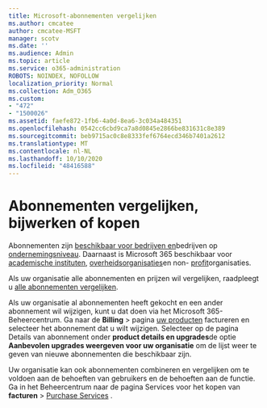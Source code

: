 ```yaml
---
title: Microsoft-abonnementen vergelijken
ms.author: cmcatee
author: cmcatee-MSFT
manager: scotv
ms.date: ''
ms.audience: Admin
ms.topic: article
ms.service: o365-administration
ROBOTS: NOINDEX, NOFOLLOW
localization_priority: Normal
ms.collection: Adm_O365
ms.custom:
- "472"
- "1500026"
ms.assetid: faefe872-1fb6-4a0d-8ea6-3c034a484351
ms.openlocfilehash: 0542cc6cbd9ca7a8d0845e2866be831631c8e389
ms.sourcegitcommit: beb9715ac0c8e8333fef6764ecd346b7401a2612
ms.translationtype: MT
ms.contentlocale: nl-NL
ms.lasthandoff: 10/10/2020
ms.locfileid: "48416588"
---
```

# <a name="compare-upgrade-or-purchase-subscriptions"></a>Abonnementen vergelijken, bijwerken of kopen
  
Abonnementen zijn [beschikbaar voor bedrijven en](https://www.microsoft.com/microsoft-365/business/compare-all-microsoft-365-business-products?tab=2&rtc=1)bedrijven op [ondernemingsniveau](https://www.microsoft.com/microsoft-365/enterprise/compare-office-365-plans?rtc=1). Daarnaast is Microsoft 365 beschikbaar voor [academische instituten](https://www.microsoft.com/microsoft-365/academic/compare-office-365-education-plans?rtc=1&activetab=tab%3aprimaryr1), [overheidsorganisaties](https://www.microsoft.com/microsoft-365/government/compare-office-365-government-plans?rtc=1)en non- [profit](https://www.microsoft.com/microsoft-365/nonprofit/office-365-nonprofit-plans-and-pricing?&rtc=1&activetab=tab%3aprimaryr1)organisaties.
  
Als uw organisatie alle abonnementen en prijzen wil vergelijken, raadpleegt u [alle abonnementen vergelijken](https://www.microsoft.com/microsoft-365/enterprise/compare-office-365-plans?rtc=1).
  
Als uw organisatie al abonnementen heeft gekocht en een ander abonnement wil wijzigen, kunt u dat doen via het Microsoft 365-Beheercentrum. Ga naar de **Billing** \> pagina [uw producten](https://go.microsoft.com/fwlink/p/?linkid=842054) factureren en selecteer het abonnement dat u wilt wijzigen. Selecteer op de pagina Details van abonnement onder **product details en upgrades**de optie **Aanbevolen upgrades weergeven voor uw organisatie** om de lijst weer te geven van nieuwe abonnementen die beschikbaar zijn.
  
Uw organisatie kan ook abonnementen combineren en vergelijken om te voldoen aan de behoeften van gebruikers en de behoeften aan de functie. Ga in het Beheercentrum naar de pagina Services voor het kopen van **facturen** \> [Purchase Services](https://go.microsoft.com/fwlink/p/?linkid=868433) . 